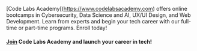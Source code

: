 [Code Labs Academy[(https://www.codelabsacademy.com) offers online bootcamps in Cybersecurity, Data Science and AI, UX/UI Design, and Web Development. Learn from experts and begin your tech career with our full-time or part-time programs. Enroll today!


#### [Join](https://www.codelabsacademy.com/application) Code Labs Academy and launch your career in tech!
